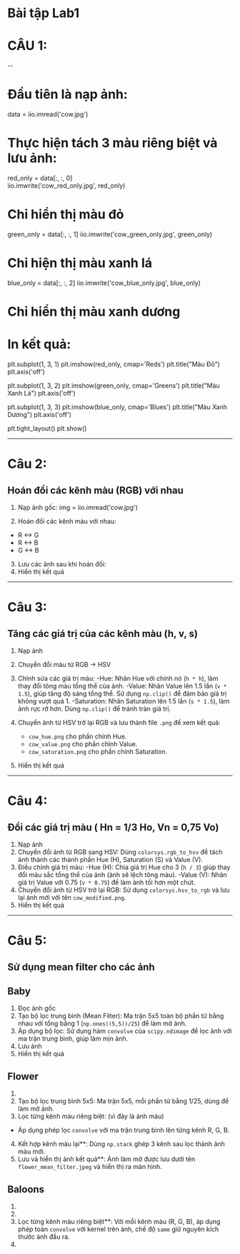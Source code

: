 # Bài tập Lab1

# CÂU 1:
--
# Đầu tiên là nạp ảnh: 

data = iio.imread('cow.jpg')

# Thực hiện tách 3 màu riêng biệt và lưu ảnh:

red_only = data[:, :, 0]  
iio.imwrite('cow_red_only.jpg', red_only)
# Chỉ hiển thị màu đỏ

green_only = data[:, :, 1]
iio.imwrite('cow_green_only.jpg', green_only)
# Chỉ hiện thị màu xanh lá

blue_only = data[:, :, 2]
iio.imwrite('cow_blue_only.jpg', blue_only)
# Chỉ hiển thị màu xanh dương


# In kết quả:
plt.subplot(1, 3, 1)
plt.imshow(red_only, cmap='Reds')
plt.title("Màu Đỏ")
plt.axis('off')

plt.subplot(1, 3, 2)
plt.imshow(green_only, cmap='Greens')
plt.title("Màu Xanh Lá")
plt.axis('off')

plt.subplot(1, 3, 3)
plt.imshow(blue_only, cmap='Blues')
plt.title("Màu Xanh Dương")
plt.axis('off')

plt.tight_layout()
plt.show()

---------

# Câu 2:

Hoán đổi các kênh màu (RGB) với nhau
--

1. Nạp ảnh gốc:
img = iio.imread('cow.jpg')

2. Hoán đổi các kênh màu với nhau:

- R <-> G
- R <-> B
- G <-> B

3. Lưu các ảnh sau khi hoán đổi:
4. Hiển thị kết quả 

---------

# Câu 3:

Tăng các giá trị của các kênh màu (h, v, s)
--

1. Nạp ảnh
2. Chuyển đổi màu từ RGB -> HSV 

3. Chỉnh sửa các giá trị màu:
   -Hue: Nhân Hue với chính nó (`h * h`), làm thay đổi tông màu tổng thể của ảnh.
   -Value: Nhân Value lên 1.5 lần (`v * 1.5`), giúp tăng độ sáng tổng thể. Sử dụng `np.clip()` để đảm bảo giá trị không vượt quá 1.
   -Saturation: Nhân Saturation lên 1.5 lần (`s * 1.5`), làm ảnh rực rỡ hơn. Dùng `np.clip()` để tránh tràn giá trị.
4. Chuyển ảnh từ HSV trở lại RGB và lưu thành file `.png` để xem kết quả:
   - `cow_hue.png` cho phần chỉnh Hue.
   - `cow_value.png` cho phần chỉnh Value.
   - `cow_saturation.png` cho phần chỉnh Saturation.
5. Hiển thị kết quả
---------

# Câu 4:

Đổi các giá trị màu ( Hn = 1/3 Ho, Vn = 0,75 Vo)
--
1. Nạp ảnh 
2. Chuyển đổi ảnh từ RGB sang HSV: Dùng `colorsys.rgb_to_hsv` để tách ảnh thành các thành phần Hue (H), Saturation (S) và Value (V).
3. Điều chỉnh giá trị màu:
   -Hue (H): Chia giá trị Hue cho 3 (`h / 3`) giúp thay đổi màu sắc tổng thể của ảnh (ảnh sẽ lệch tông màu).
   -Value (V): Nhân giá trị Value với 0.75 (`v * 0.75`) để làm ảnh tối hơn một chút.
4. Chuyển đổi ảnh từ HSV trở lại RGB: Sử dụng `colorsys.hsv_to_rgb` và lưu lại ảnh mới với tên `cow_modified.png`.
5. Hiển thị kết quả
----------


# Câu 5:

Sử dụng mean filter cho các ảnh
--

## Baby ##

1. Đọc ảnh gốc
2. Tạo bộ lọc trung bình (Mean Filter): Ma trận 5x5 toàn bộ phần tử bằng nhau với tổng bằng 1 (`np.ones((5,5))/25`) để làm mờ ảnh.
3. Áp dụng bộ lọc: Sử dụng hàm `convolve` của `scipy.ndimage` để lọc ảnh với ma trận trung bình, giúp làm mịn ảnh.
4. Lưu ảnh 
5. Hiển thị kết quả

## Flower ##

1. 
2. Tạo bộ lọc trung bình 5x5: Ma trận 5x5, mỗi phần tử bằng 1/25, dùng để làm mờ ảnh.
3. Lọc từng kênh màu riêng biệt: (vì đây là ảnh màu)
  - Áp dụng phép lọc `convolve` với ma trận trung bình lên từng kênh R, G, B.
4. Kết hợp kênh màu lại**: Dùng `np.stack` ghép 3 kênh sau lọc thành ảnh màu mới.
5. Lưu và hiển thị ảnh kết quả**: Ảnh làm mờ được lưu dưới tên `flower_mean_filter.jpeg` và hiển thị ra màn hình.

## Baloons ##

1. 
2. 
3. Lọc từng kênh màu riêng biệt**: Với mỗi kênh màu (R, G, B), áp dụng phép toán `convolve` với kernel trên ảnh, chế độ `same` giữ nguyên kích thước ảnh đầu ra.
4. 
